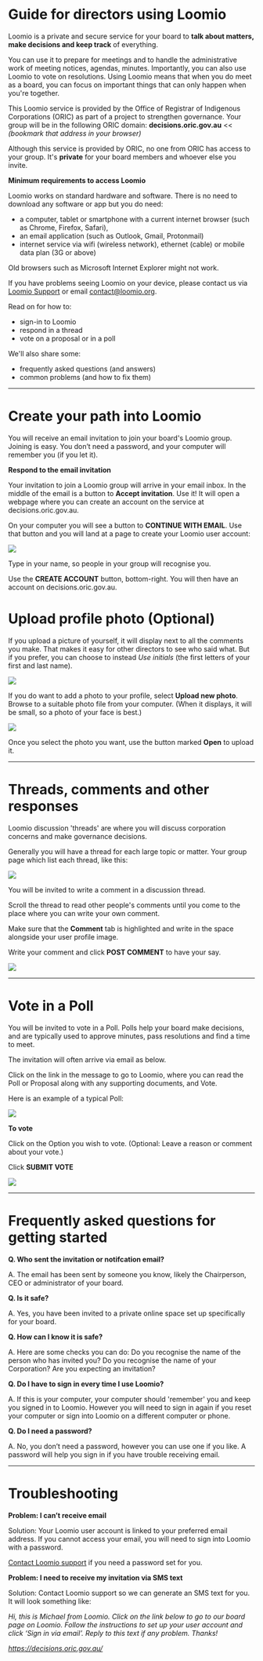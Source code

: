 # Guide for directors using Loomio

Loomio is a private and secure service for your board to **talk about matters, make decisions and keep track** of everything.

You can use it to prepare for meetings and to handle the administrative work of meeting notices, agendas, minutes. Importantly, you can also use Loomio to vote on resolutions. Using Loomio means that when you do meet as a board, you can focus on important things that can only happen when you're together.

This Loomio service is provided by the Office of Registrar of Indigenous Corporations (ORIC) as part of a project to strengthen governance. Your group will be in the following ORIC domain: **decisions.oric.gov.au** << *(bookmark that address in your browser)*

Although this service is provided by ORIC, no one from ORIC has access to your group. It's **private** for your board members and whoever else you invite.

****Minimum requirements to access Loomio****

Loomio works on standard hardware and software. There is no need to download any software or app but you do need:

* a computer, tablet or smartphone with a current internet browser (such as Chrome, Firefox, Safari),
* an email application (such as Outlook, Gmail, Protonmail)
* internet service via wifi (wireless network), ethernet (cable) or mobile data plan (3G or above)

Old browsers such as Microsoft Internet Explorer might not work.

If you have problems seeing Loomio on your device, please contact us via [Loomio Support](https://www.loomio.org/contact) or email [contact@loomio.org](mailto:contact@loomio.org).

Read on for how to:

* sign-in to Loomio
* respond in a thread
* vote on a proposal or in a poll

We'll also share some:

* frequently asked questions (and answers)
* common problems (and how to fix them)

---

# Create your path into Loomio

You will receive an email invitation to join your board's Loomio group. Joining is easy. You don’t need a password, and your computer will remember you (if you let it).

**Respond to the email invitation**

Your invitation to join a Loomio group will arrive in your email inbox. In the middle of the email is a button to **Accept invitation**. Use it! It will open a webpage where you can create an account on the service at decisions.oric.gov.au.

On your computer you will see a button to **CONTINUE WITH EMAIL**. Use that button and you will land at a page to create your Loomio user account:

![](create-account.png#width-80)

Type in your name, so people in your group will recognise you.

Use the **CREATE ACCOUNT** button, bottom-right. You will then have an account on decisions.oric.gov.au. 

# Upload profile photo (Optional)

If you upload a picture of yourself, it will display next to all the comments you make. That makes it easy for other directors to see who said what. But if you prefer, you can choose to instead *Use initials* (the first letters of your first and last name).

![](set-profile-photo.png#width-80)

If you do want to add a photo to your profile, select **Upload new photo**. Browse to a suitable photo file from your computer. (When it displays, it will be small, so a photo of your face is best.)

![](upload-photo.png#width-80)

Once you select the photo you want, use the button marked **Open** to upload it.

---


# Threads, comments and other responses
Loomio discussion 'threads' are where you will discuss corporation concerns and make governance decisions.

Generally you will have a thread for each large topic or matter. Your group page which list each thread, like this:

![](thread-list.png#width-80)

You will be invited to write a comment in a discussion thread.

Scroll the thread to read other people's comments until you come to the place where you can write your own comment.

Make sure that the **Comment** tab is highlighted and write in the space alongside your user profile image.

Write your comment and click **POST COMMENT** to have your say.

![](comment.png#width-80)


---


# Vote in a Poll
You will be invited to vote in a Poll.  Polls help your board make decisions, and are typically used to approve minutes, pass resolutions and find a time to meet.

The invitation will often arrive via email as below.

Click on the link in the message to go to Loomio, where you can read the Poll or Proposal along with any supporting documents, and Vote.

Here is an example of a typical Poll:

![](invitation-to-vote.png#width-80)

**To vote**

Click on the Option you wish to vote.
(Optional: Leave a reason or comment about your vote.)

Click **SUBMIT VOTE**

![](vote-form.png#width-80)

---

# Frequently asked questions for getting started
**Q. Who sent the invitation or notifcation email?**

A. The email has been sent by someone you know, likely the Chairperson, CEO or administrator of your board.

**Q. Is it safe?**  

A. Yes, you have been invited to a private online space set up specifically for your board.  

**Q. How can I know it is safe?**

A. Here are some checks you can do:
Do you recognise the name of the person who has invited you?
Do you recognise the name of your Corporation?
Are you expecting an invitation?

**Q. Do I have to sign in every time I use Loomio?**

A. If this is your computer, your computer should 'remember' you and keep you signed in to Loomio. However you will need to sign in again if you reset your computer or sign into Loomio on a different computer or phone.

**Q. Do I need a password?**

A. No, you don’t need a password, however you can use one if you like. A password will help you sign in if you have trouble receiving email.

---

# Troubleshooting

**Problem: I can’t receive email**

Solution: Your Loomio user account is linked to your preferred email address.  If you cannot access your email, you will need to sign into Loomio with a password.

[Contact Loomio support](https://decisions.oric.gov.au/contact) if you need a password set for you.

**Problem: I need to receive my invitation via SMS text**

Solution: Contact Loomio support so we can generate an SMS text for you. It will look something like:

*Hi, this is Michael from Loomio. Click on the link below to go to our board page on Loomio. Follow the instructions to set up your user account and click ‘Sign in via email’. Reply to this text if any problem. Thanks!*

*https://decisions.oric.gov.au/*
